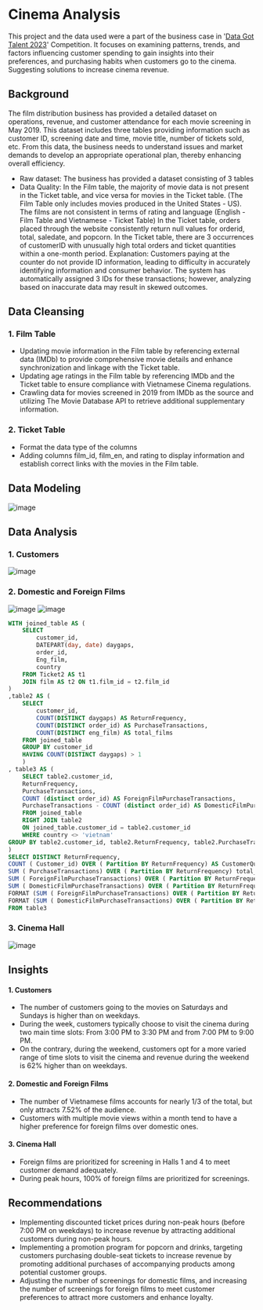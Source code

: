 # Cinema Analysis
This project and the data used were a part of the business case in '[Data Got Talent 2023](https://datagottalent.vn/)' Competition. It focuses on examining patterns, trends, and factors influencing customer spending to gain insights into their preferences, and purchasing habits when customers go to the cinema. Suggesting solutions to increase cinema revenue.
## Background
The film distribution business has provided a detailed dataset on operations, revenue, and customer attendance for each movie screening in May 2019. This dataset includes three tables providing information such as customer ID, screening date and time, movie title, number of tickets sold, etc. From this data, the business needs to understand issues and market demands to develop an appropriate operational plan, thereby enhancing overall efficiency.
- Raw dataset: The business has provided a dataset consisting of 3 tables
- Data Quality:
In the Film table, the majority of movie data is not present in the Ticket table, and vice versa for movies in the Ticket table. (The Film Table only includes movies produced in the United States - US). The films are not consistent in terms of rating and language (English - Film Table and Vietnamese - Ticket Table)
  In the Ticket table, orders placed through the website consistently return null values for orderid, total, saledate, and popcorn.
  In the Ticket table, there are 3 occurrences of customerID with unusually high total orders and ticket quantities within a one-month period.
  Explanation: Customers paying at the counter do not provide ID information, leading to difficulty in accurately identifying information and consumer behavior. The system has automatically assigned 3 IDs for these transactions; however, analyzing based on inaccurate data may result in skewed outcomes.
  


## Data Cleansing
### 1. Film Table 
- Updating movie information in the Film table by referencing external data (IMDb) to provide comprehensive movie details and enhance synchronization and linkage with the Ticket table.
- Updating age ratings in the Film table by referencing IMDb and the Ticket table to ensure compliance with Vietnamese Cinema regulations.
- Crawling data for movies screened in 2019 from IMDb as the source and utilizing The Movie Database API to retrieve additional supplementary information.
 

### 2. Ticket Table 
- Format the data type of the columns
- Adding columns film_id, film_en, and rating to display information and establish correct links with the movies in the Film table.
 

## Data Modeling 
![image](https://github.com/acnibh/Customer-Behavior-Analysis---Cinema/assets/146699917/3ef50f34-2208-407d-91a5-8d18e3fc4fd4)
## Data Analysis
### 1. Customers
![image](https://github.com/acnibh/Customer-Behavior-Analysis---Cinema/assets/146699917/e11e3026-c02b-40b8-904f-906b0d3acc62)
### 2. Domestic and Foreign Films
![image](https://github.com/acnibh/Customer-Behavior-Analysis---Cinema/assets/146699917/b7b6619d-70a7-4902-8a82-061f79eef1b5)
![image](https://github.com/acnibh/Customer-Behavior-Analysis---Cinema/assets/146699917/363193a3-8b7f-47bc-8c7e-fe7adba26b22)

```SQL
WITH joined_table AS (
    SELECT
        customer_id,
        DATEPART(day, date) daygaps,
        order_id,
        Eng_film, 
        country
    FROM Ticket2 AS t1
    JOIN film AS t2 ON t1.film_id = t2.film_id
)
,table2 AS (
    SELECT
        customer_id,
        COUNT(DISTINCT daygaps) AS ReturnFrequency,
        COUNT(DISTINCT order_id) AS PurchaseTransactions,
        COUNT(DISTINCT eng_film) AS total_films
    FROM joined_table
    GROUP BY customer_id
    HAVING COUNT(DISTINCT daygaps) > 1
	)
, table3 AS (
	SELECT table2.customer_id, 
	ReturnFrequency,
	PurchaseTransactions,
	COUNT (distinct order_id) AS ForeignFilmPurchaseTransactions,
	PurchaseTransactions - COUNT (distinct order_id) AS DomesticFilmPurchaseTransactions
	FROM joined_table
	RIGHT JOIN table2
	ON joined_table.customer_id = table2.customer_id
	WHERE country <> 'vietnam'
GROUP BY table2.customer_id, table2.ReturnFrequency, table2.PurchaseTransactions
) 
SELECT DISTINCT ReturnFrequency,
COUNT ( Customer_id) OVER ( Partition BY ReturnFrequency) AS CustomerQuantity,
SUM ( PurchaseTransactions) OVER ( Partition BY ReturnFrequency) total_orders,
SUM ( ForeignFilmPurchaseTransactions) OVER ( Partition BY ReturnFrequency) ForeignFilmPurchaseTransactions,
SUM ( DomesticFilmPurchaseTransactions) OVER ( Partition BY ReturnFrequency) DomesticFilmPurchaseTransactions,
FORMAT (SUM ( ForeignFilmPurchaseTransactions) OVER ( Partition BY ReturnFrequency)*1.0/SUM ( PurchaseTransactions) OVER ( Partition BY ReturnFrequency),'p' ) AS PercentofForeignFilmPurchases,
FORMAT (SUM ( DomesticFilmPurchaseTransactions) OVER ( Partition BY ReturnFrequency)*1.0/SUM ( PurchaseTransactions) OVER ( Partition BY ReturnFrequency),'p' ) AS PercentofFilmPurchases
FROM table3
```
### 3. Cinema Hall
![image](https://github.com/acnibh/Customer-Behavior-Analysis---Cinema/assets/146699917/95d3bb85-6240-451c-a6f4-76a8342670df)

## Insights
#### 1. Customers
- The number of customers going to the movies on Saturdays and Sundays is higher than on weekdays.
- During the week, customers typically choose to visit the cinema during two main time slots: From 3:00 PM to 3:30 PM and from 7:00 PM to 9:00 PM.
- On the contrary, during the weekend, customers opt for a more varied range of time slots to visit the cinema and revenue during the weekend is 62% higher than on weekdays.
#### 2. Domestic and Foreign Films
- The number of Vietnamese films accounts for nearly 1/3 of the total, but only attracts 7.52% of the audience.
- Customers with multiple movie views within a month tend to have a higher preference for foreign films over domestic ones.
#### 3. Cinema Hall
- Foreign films are prioritized for screening in Halls 1 and 4 to meet customer demand adequately.
- During peak hours, 100% of foreign films are prioritized for screenings.

## Recommendations
- Implementing discounted ticket prices during non-peak hours (before 7:00 PM on weekdays) to increase revenue by attracting additional customers during non-peak hours.
- Implementing a promotion program for popcorn and drinks, targeting customers purchasing double-seat tickets to increase revenue by promoting additional purchases of accompanying products among potential customer groups.
- Adjusting the number of screenings for domestic films, and increasing the number of screenings for foreign films to meet customer preferences to attract more customers and enhance loyalty.

